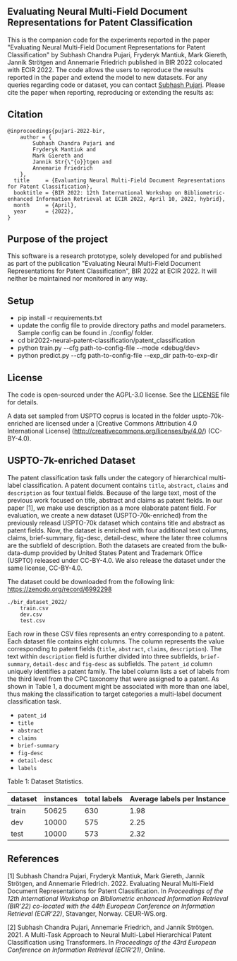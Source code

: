 
## Evaluating Neural Multi-Field Document Representations for Patent Classification
This is the companion code for the experiments reported in the paper "Evaluating Neural Multi-Field Document Representations for Patent Classification"  by 
Subhash Chandra Pujari, Fryderyk Mantiuk, Mark Giereth, Jannik Strötgen and Annemarie Friedrich published in BIR 2022 colocated with ECIR 2022.
The code allows the users to reproduce the results reported in the paper and extend the model to new datasets. 
For any queries regarding code or dataset, you can contact [Subhash Pujari](subhashchandra.pujari@de.bosch.com). 
Please cite the paper when reporting, reproducing or extending the results as:
## Citation
```
@inproceedings{pujari-2022-bir,
    author = {
        Subhash Chandra Pujari and 
        Fryderyk Mantiuk and 
        Mark Giereth and 
        Jannik Str{\"{o}}tgen and 
        Annemarie Friedrich
    },
  title     = {Evaluating Neural Multi-Field Document Representations for Patent Classification},
  booktitle = {BIR 2022: 12th International Workshop on Bibliometric-enhanced Information Retrieval at ECIR 2022, April 10, 2022, hybrid},
  month     = {April},
  year      = {2022},
}
```


## Purpose of the project
This software is a research prototype, solely developed for and published as part of the publication 
"Evaluating Neural Multi-Field Document Representations for Patent Classification", BIR 2022 at ECIR 2022. It will
neither be maintained nor monitored in any way.

## Setup
* pip install -r requirements.txt
* update the config file to provide directory paths and model parameters. Sample config can be found in ./config/ folder.
* cd bir2022-neural-patent-classification/patent_classification
* python train.py --cfg path-to-config-file --mode <debug/dev>
* python predict.py --cfg path-to-config-file --exp_dir path-to-exp-dir

## License
The code is open-sourced under the AGPL-3.0 license. See the [LICENSE](LICENSE) file for details.

A data set sampled from USPTO coprus is located in the folder uspto-70k-enriched are
licensed under a [Creative Commons Attribution 4.0 International License] (http://creativecommons.org/licenses/by/4.0/) (CC-BY-4.0).


## USPTO-7k-enriched Dataset

The patent classification task falls under the category of hierarchical multi-label classification. 
A patent document contains `title`, `abstract`, `claims` and `description` as four textual fields. 
Because of the large text, most of the previous work focused on title, abstract and claims as patent fields.
In our paper [1], we make use description as a more elaborate patent field.
For evaluation, we create a new dataset (USPTO-70k-enriched) from the previously releasd USPTO-70k dataset 
which contains title and abstract as patent fields.
Now, the dataset is enriched with four additional text columns, claims, brief-summary, fig-desc, detail-desc, 
where the later three columns are the subfield of description. Both the datasets are created from the bulk-data-dump 
provided by United States Patent and Trademark Office (USPTO) released under CC-BY-4.0.
We also release the dataset under the same license, CC-BY-4.0.


The dataset could be downloaded from the following link: https://zenodo.org/record/6992298

```
./bir_dataset_2022/
    train.csv
    dev.csv
    test.csv 
```


Each row in these CSV files represents an entry corresponding to a patent. 
Each dataset file contains eight columns.
The column represents the value corresponding to patent fields (`title`, `abstract`, `claims`, `description`). 
The text within `description` field is further divided into three subfields, `brief-summary`, `detail-desc` and `fig-desc` as subfields.
The `patent_id` column uniquely identifies a patent family.
The label column lists a set of labels from the third level from the CPC taxonomy that were assigned to a patent.
As shown in Table 1, a document might be associated with more than one label, thus making the classification to target categories 
a multi-label document classification task.

* `patent_id`
* `title`
* `abstract`
* `claims`
* `brief-summary`
* `fig-desc`
* `detail-desc`
* `labels`


Table 1: Dataset Statistics.

|  dataset       | instances        | total labels   | Average labels per Instance|
|----------------|------------------|----------------|----------------------------|
|train           |          50625   |      630       |            1.98            |
|dev             |          10000   |      575       |            2.25            |
|test            |         10000    |      573       |            2.32            |


## References

[1] Subhash Chandra Pujari, Fryderyk Mantiuk, Mark Giereth, Jannik Strötgen, and Annemarie Friedrich. 2022. 
Evaluating Neural Multi-Field Document Representations for Patent Classification. 
In *Proceedings of the 12th International Workshop on Bibliometric enhanced Information Retrieval (BIR’22) 
co-located with the 44th European Conference on Information Retrieval (ECIR’22)*, Stavanger, Norway. CEUR-WS.org.

[2] Subhash Chandra Pujari, Annemarie Friedrich, and Jannik Strötgen. 2021. 
A Multi-Task Approach to Neural Multi-Label Hierarchical Patent Classification using Transformers. 
In *Proceedings of the 43rd European Conference on Information Retrieval (ECIR’21)*, Online.